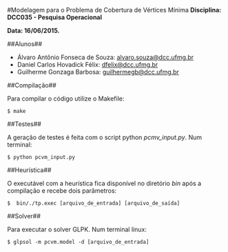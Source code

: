 #Modelagem para o Problema de Cobertura de Vértices Mínima
**Disciplina: DCC035 - Pesquisa Operacional**

**Data: 16/06/2015.**

##Alunos##

* Álvaro Antônio Fonseca de Souza: [alvaro.souza@dcc.ufmg.br](mailto://alvaro.souza@dcc.ufmg.br) 
* Daniel Carlos Hovadick Félix: [dfelix@dcc.ufmg.br](mailto://dfelix@dcc.ufmg.br)
* Guilherme Gonzaga Barbosa: [guilhermegb@dcc.ufmg.br](mailto://guilhermegb@dcc.ufmg.br)  


##Compilação##

Para compilar o código utilize o Makefile:

`$ make`

##Testes##

A geração de testes é feita com o script python *pcmv_input.py*. Num terminal:

`$ python pcvm_input.py`
    
##Heurística##

O executável com a heurística fica disponível no diretório *bin* após a compilação e recebe dois parâmetros:

`$  bin/./tp.exec [arquivo_de_entrada] [arquivo_de_saída]`

##Solver##

Para executar o solver GLPK. Num terminal linux:

`$ glpsol -m pcvm.model -d [arquivo_de_entrada]`